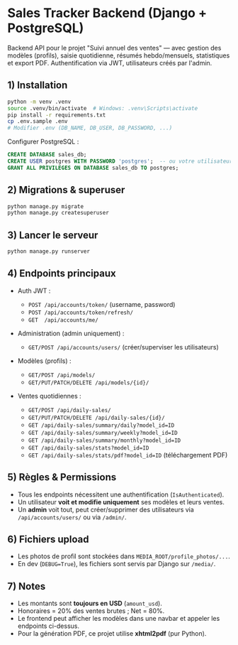 # Sales Tracker Backend (Django + PostgreSQL)

Backend API pour le projet "Suivi annuel des ventes" — avec gestion des modèles (profils), saisie quotidienne, résumés hebdo/mensuels, statistiques et export PDF. Authentification via JWT, utilisateurs créés par l'admin.

## 1) Installation

```bash
python -m venv .venv
source .venv/bin/activate  # Windows: .venv\Scripts\activate
pip install -r requirements.txt
cp .env.sample .env
# Modifier .env (DB_NAME, DB_USER, DB_PASSWORD, ...)
```

Configurer PostgreSQL :
```sql
CREATE DATABASE sales_db;
CREATE USER postgres WITH PASSWORD 'postgres';  -- ou votre utilisateur
GRANT ALL PRIVILEGES ON DATABASE sales_db TO postgres;
```

## 2) Migrations & superuser

```bash
python manage.py migrate
python manage.py createsuperuser
```

## 3) Lancer le serveur

```bash
python manage.py runserver
```

## 4) Endpoints principaux

- Auth JWT :
  - `POST /api/accounts/token/`  (username, password)
  - `POST /api/accounts/token/refresh/`
  - `GET  /api/accounts/me/`

- Administration (admin uniquement) :
  - `GET/POST /api/accounts/users/`  (créer/superviser les utilisateurs)

- Modèles (profils) :
  - `GET/POST /api/models/`
  - `GET/PUT/PATCH/DELETE /api/models/{id}/`

- Ventes quotidiennes :
  - `GET/POST /api/daily-sales/`
  - `GET/PUT/PATCH/DELETE /api/daily-sales/{id}/`
  - `GET /api/daily-sales/summary/daily?model_id=ID`
  - `GET /api/daily-sales/summary/weekly?model_id=ID`
  - `GET /api/daily-sales/summary/monthly?model_id=ID`
  - `GET /api/daily-sales/stats?model_id=ID`
  - `GET /api/daily-sales/stats/pdf?model_id=ID` (téléchargement PDF)

## 5) Règles & Permissions

- Tous les endpoints nécessitent une authentification (`IsAuthenticated`).
- Un utilisateur **voit et modifie uniquement** ses modèles et leurs ventes.
- Un **admin** voit tout, peut créer/supprimer des utilisateurs via `/api/accounts/users/` ou via `/admin/`.

## 6) Fichiers upload

- Les photos de profil sont stockées dans `MEDIA_ROOT/profile_photos/...`.
- En dev (`DEBUG=True`), les fichiers sont servis par Django sur `/media/`.

## 7) Notes

- Les montants sont **toujours en USD** (`amount_usd`).
- Honoraires = 20% des ventes brutes ; Net = 80%.
- Le frontend peut afficher les modèles dans une navbar et appeler les endpoints ci-dessus.
- Pour la génération PDF, ce projet utilise **xhtml2pdf** (pur Python).